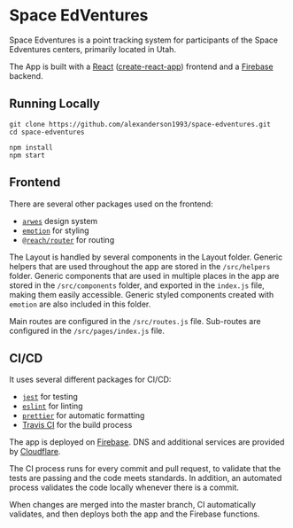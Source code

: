 # Space EdVentures

Space Edventures is a point tracking system for participants of the Space
Edventures centers, primarily located in Utah.

The App is built with a [React](https://reactjs.org)
([create-react-app](https://facebook.github.io/create-react-app/)) frontend and
a [Firebase](https://firebase.google.com) backend.

## Running Locally

```
git clone https://github.com/alexanderson1993/space-edventures.git
cd space-edventures

npm install
npm start
```

## Frontend

There are several other packages used on the frontend:

- [`arwes`](https://arwesjs.org) design system
- [`emotion`](https://emotion.sh) for styling
- [`@reach/router`](https://reach.tech/router) for routing

The Layout is handled by several components in the Layout folder. Generic
helpers that are used throughout the app are stored in the `/src/helpers`
folder. Generic components that are used in multiple places in the app are
stored in the `/src/components` folder, and exported in the `index.js` file,
making them easily accessible. Generic styled components created with `emotion`
are also included in this folder.

Main routes are configured in the `/src/routes.js` file. Sub-routes are
configured in the `/src/pages/index.js` file.

## CI/CD

It uses several different packages for CI/CD:

- [`jest`](https://jestjs.io) for testing
- [`eslint`](https://eslint.org) for linting
- [`prettier`](https://prettier.io) for automatic formatting
- [Travis CI](https://travis-ci.org) for the build process

The app is deployed on [Firebase](https://firebase.google.com). DNS and
additional services are provided by [Cloudflare](https://www.cloudflare.com).

The CI process runs for every commit and pull request, to validate that the
tests are passing and the code meets standards. In addition, an automated
process validates the code locally whenever there is a commit.

When changes are merged into the master branch, CI automatically validates, and
then deploys both the app and the Firebase functions.
